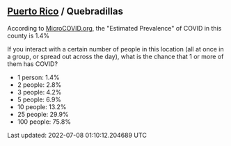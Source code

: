 
## [Puerto Rico](/united-states/puerto-rico) / Quebradillas

According to [MicroCOVID.org](http://microcovid.org),
the "Estimated Prevalence" of COVID in this county is 1.4%

If you interact with a certain number of people in this location
(all at once in a group, or spread out across the day), what is the chance that
1 or more of them has COVID?

- 1 person: 1.4%
- 2 people: 2.8%
- 3 people: 4.2%
- 5 people: 6.9%
- 10 people: 13.2%
- 25 people: 29.9%
- 100 people: 75.8%

Last updated: 2022-07-08 01:10:12.204689 UTC
